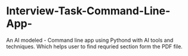 # Interview-Task-Command-Line-App-
An AI modeled - Command line app using Pythond with AI tools and techniques. Which helps user to find requried section form the PDF file. 
